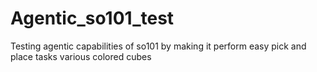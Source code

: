 # Agentic_so101_test
Testing agentic capabilities of so101 by making it perform easy pick and place tasks various colored cubes
